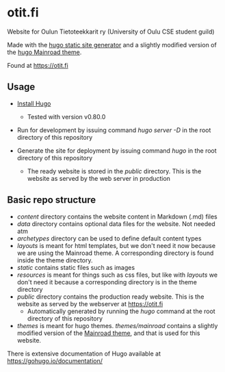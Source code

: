 # otit.fi

Website for Oulun Tietoteekkarit ry (University of Oulu CSE student guild)

Made with the [hugo static site generator](https://gohugo.io/) and a slightly modified version of the [hugo Mainroad theme](https://themes.gohugo.io/mainroad/).

Found at https://otit.fi

## Usage

- [Install Hugo](https://gohugo.io/getting-started/installing/)
  - Tested with version v0.80.0

- Run for development by issuing command *hugo server -D* in the root directory of this repository

- Generate the site for deployment by issuing command *hugo* in the root directory of this repository
  - The ready website is stored in the *public* directory. This is the website as served by the web server in production

## Basic repo structure
- *content* directory contains the website content in Markdown (.md) files
- *data* directory contains optional data files for the website. Not needed atm
- *archetypes* directory can be used to define default content types
- *layouts* is meant for html templates, but we don't need it now because we are using the Mainroad theme. A corresponding directory is found inside the theme directory.
- *static* contains static files such as images
- *resources* is meant for things such as css files, but like with *layouts* we don't need it because a corresponding directory is in the theme directory
- *public* directory contains the production ready website. This is the website as served by the webserver at https://otit.fi
  - Automatically generated by running the *hugo* command at the root directory of this repository
- *themes* is meant for hugo themes. *themes/mainroad* contains a slightly modified version of the [Mainroad theme](https://themes.gohugo.io/mainroad/), and that is used for this website.


There is extensive documentation of Hugo available at https://gohugo.io/documentation/